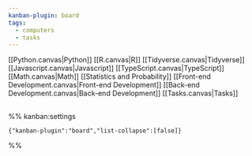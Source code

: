 ```yaml
---
kanban-plugin: board
tags:
  - computers
  - tasks
---
```

[[Python.canvas|Python]]
[[R.canvas|R]]
[[Tidyverse.canvas|Tidyverse]]
[[Javascript.canvas|Javascript]]
[[TypeScript.canvas|TypeScript]]
[[Math.canvas|Math]]
[[Statistics and Probability]]
[[Front-end Development.canvas|Front-end Development]]
[[Back-end Development.canvas|Back-end Development]]
[[Tasks.canvas|Tasks]]
## 





%% kanban:settings
```
{"kanban-plugin":"board","list-collapse":[false]}
```
%%